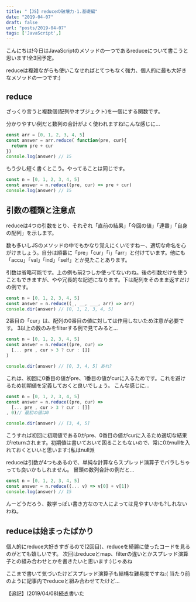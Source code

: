 ```yaml
---
title: "【JS】reduceの破壊力-1.基礎編"
date: "2019-04-07"
draft: false
url: "posts/2019-04-07"
tags: ['JavaScript',]
---
```


こんにちは!今日はJavaScriptのメソッドの一つであるreduceについて書こうと思います!全3回予定。

reduceは複雑ながらも使いこなせればとてつもなく強力、個人的に最も大好きなメソッドの一つです:)

## reduce
ざっくり言うと複数個(配列やオブジェクト)を一個にする関数です。

分かりやすい例だと数列の合計がよく使われますね!こんな感じに...
```javascript
const arr = [0, 1, 2, 3, 4, 5]
const answer = arr.reduce( function(pre, cur){
  return pre + cur
})
console.log(answer) // 15
```

もう少し短く書くとこう。やってることは同じです。
```javascript
const n = [0, 1, 2, 3, 4, 5]
const answer = n.reduce((pre, cur) => pre + cur)
console.log(answer) // 15
```

## 引数の種類と注意点
reduceは4つの引数をとり、それぞれ「直前の結果」「今回の値」「連番」「自身の配列」を示します。

数も多いしJSのメソッドの中でもかなり覚えにくいですねー、適切な命名を心がけましょう。自分は順番に「pre」「cur」「i」「arr」と付けています。他にも「accu」「val」「ind」「self」とか見たことあります。

引数は省略可能です。上の例も前2つしか使ってないわね。後の引数だけを使うこともできますが、やや冗長的な記述になります。下は配列をそのまま返すだけの例です。
```javascript
const n = [0, 1, 2, 3, 4, 5]
const answer = n.reduce((_, __, ___, arr) => arr)
console.dir(answer) // [0, 1, 2, 3, 4, 5]
```

2番目の「cur」は、配列の0番目の値に対しては作用しないため注意が必要です。
3以上の数のみをfilterする例で見てみると...
```javascript
const n = [0, 1, 2, 3, 4, 5]
const answer = n.reduce((pre, cur) => 
  [... pre , cur > 3 ? cur : []]
)

console.dir(answer) // [0, 3, 4, 5] あれ?
```
これは、初回に0番目の値がpre、1番目の値がcurに入るためです。これを避けるため初期値を定義しておくと良いでしょう。
こんな感じに...

```javascript
const n = [0, 1, 2, 3, 4, 5]
const answer = n.reduce((pre, cur) => 
  [... pre , cur > 3 ? cur : []]
, 0)// 最初の値は0

console.dir(answer) // [3, 4, 5]
```
こうすれば初回に初期値である0がpre、0番目の値がcurに入るため適切な結果がreturnされます。初期値は書いておいて困ることもないので、常に0かnullを入れておくといいと思います:)私はnull派

reduceは引数が4つもあるので、単純な計算ならスプレッド演算子でバラしちゃっても良いかもしれません。
冒頭の数列合計の例だと...
```javascript
const n = [0, 1, 2, 3, 4, 5]
const answer = n.reduce((... v) => v[0] + v[1])
console.log(answer) // 15
```
んーどうだろう、数学っぽい書き方なので人によっては見やすいかも?しれないわね。

## reduceは始まったばかり
個人的にreduce大好きすぎるので(2回目)、reduceを綺麗に使ったコードを見るのがとても嬉しいです。
次回はreduceとmap、filterの違いとかスプレッド演算子との組み合わせとかを書きたいと思います:)じゃあね

ここまで書いて気づいたけどスプレッド演算子も結構な難易度ですね:( 当たり前のように記事内でreduceと組み合わせてたけど...

【追記】(2019/04/08)[続き](https://jsnotice.com/posts/2019-04-09)書いた